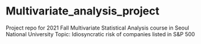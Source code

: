 # Multivariate_analysis_project
Project repo for 2021 Fall Multivariate Statistical Analysis course in Seoul National University
Topic: Idiosyncratic risk of companies listed in S&P 500
